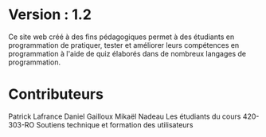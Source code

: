 # Version : 1.2

Ce site web créé à des fins pédagogiques permet à des étudiants en programmation de pratiquer, tester et améliorer leurs compétences en programmation à l'aide de quiz élaborés dans de nombreux langages de programmation.

# Contributeurs

Patrick Lafrance
Daniel Gailloux
Mikaël Nadeau
Les étudiants du cours 420-303-RO Soutiens technique et formation des utilisateurs
